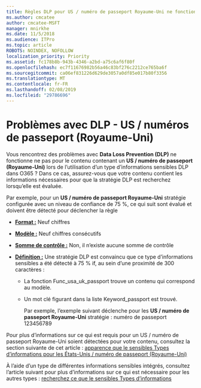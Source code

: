 ```yaml
---
title: Règles DLP pour US / numéro de passeport Royaume-Uni ne fonctionne ne pas
ms.author: cmcatee
author: cmcatee-MSFT
manager: mnirkhe
ms.date: 11/5/2018
ms.audience: ITPro
ms.topic: article
ROBOTS: NOINDEX, NOFOLLOW
localization_priority: Priority
ms.assetid: fc178b8b-943b-4346-a2bd-a75c6af6f80f
ms.openlocfilehash: ec7f11676982b56a46c83bf276c2212ce765ba6f
ms.sourcegitcommit: ca06ef831226d629de3057a0df85e017b80f3356
ms.translationtype: MT
ms.contentlocale: fr-FR
ms.lasthandoff: 02/08/2019
ms.locfileid: "29786696"
---
```

# <a name="problems-with-dlp---usuk-passport-numbers"></a>Problèmes avec DLP - US / numéros de passeport (Royaume-Uni)

Vous rencontrez des problèmes avec **Data Loss Prevention (DLP)** ne fonctionne ne pas pour le contenu contenant un **US / numéro de passeport (Royaume-Uni)** lors de l’utilisation d’un type d’informations sensibles DLP dans O365 ? Dans ce cas, assurez-vous que votre contenu contient les informations nécessaires pour que la stratégie DLP est recherchez lorsqu’elle est évaluée. 
  
Par exemple, pour un **US / numéro de passeport Royaume-Uni** stratégie configurée avec un niveau de confiance de 75 %, ce qui suit sont évalué et doivent être détecté pour déclencher la règle 
  
- **[Format :](https://docs.microsoft.com/office365/securitycompliance/what-the-sensitive-information-types-look-for#format-77)** Neuf chiffres 
    
- **[Modèle :](https://docs.microsoft.com/office365/securitycompliance/what-the-sensitive-information-types-look-for#pattern-77)** Neuf chiffres consécutifs 
    
- **[Somme de contrôle :](https://docs.microsoft.com/office365/securitycompliance/what-the-sensitive-information-types-look-for#checksum-76)** Non, il n’existe aucune somme de contrôle 
    
- **[Définition :](https://docs.microsoft.com/office365/securitycompliance/what-the-sensitive-information-types-look-for#definition-77)** Une stratégie DLP est convaincu que ce type d’informations sensibles a été détecté à 75 % if, au sein d’une proximité de 300 caractères : 
    
  - La fonction Func_usa_uk_passport trouve un contenu qui correspond au modèle.
    
  - Un mot clé figurant dans la liste Keyword_passport est trouvé.
    
    Par exemple, l’exemple suivant déclenche pour les **US / numéro de passeport Royaume-Uni** stratégie : numéro de passeport 123456789 
    
Pour plus d’informations sur ce qui est requis pour un US / numéro de passeport Royaume-Uni soient détectées pour votre contenu, consultez la section suivante de cet article : [apparence que le sensibles Types d’informations pour les États-Unis / numéro de passeport (Royaume-Uni)](https://docs.microsoft.com/office365/securitycompliance/what-the-sensitive-information-types-look-for#us--uk-passport-number)
  
À l’aide d’un type de différentes informations sensibles intégrés, consultez l’article suivant pour plus d’informations sur ce qui est nécessaire pour les autres types : [recherchez ce que le sensibles Types d’informations](https://docs.microsoft.com/office365/securitycompliance/what-the-sensitive-information-types-look-for)
  

